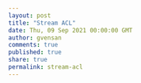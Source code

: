 ```yaml
---
layout: post
title: "Stream ACL"
date: Thu, 09 Sep 2021 00:00:00 GMT
author: gvensan
comments: true
published: true
share: true
permalink: stream-acl
---
```

